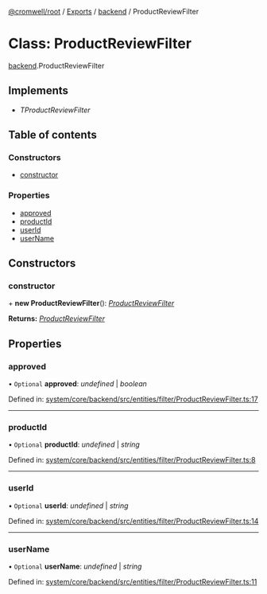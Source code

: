[@cromwell/root](../README.md) / [Exports](../modules.md) / [backend](../modules/backend.md) / ProductReviewFilter

# Class: ProductReviewFilter

[backend](../modules/backend.md).ProductReviewFilter

## Implements

* *TProductReviewFilter*

## Table of contents

### Constructors

- [constructor](backend.productreviewfilter.md#constructor)

### Properties

- [approved](backend.productreviewfilter.md#approved)
- [productId](backend.productreviewfilter.md#productid)
- [userId](backend.productreviewfilter.md#userid)
- [userName](backend.productreviewfilter.md#username)

## Constructors

### constructor

\+ **new ProductReviewFilter**(): [*ProductReviewFilter*](backend.productreviewfilter.md)

**Returns:** [*ProductReviewFilter*](backend.productreviewfilter.md)

## Properties

### approved

• `Optional` **approved**: *undefined* \| *boolean*

Defined in: [system/core/backend/src/entities/filter/ProductReviewFilter.ts:17](https://github.com/CromwellCMS/Cromwell/blob/4b5f538/system/core/backend/src/entities/filter/ProductReviewFilter.ts#L17)

___

### productId

• `Optional` **productId**: *undefined* \| *string*

Defined in: [system/core/backend/src/entities/filter/ProductReviewFilter.ts:8](https://github.com/CromwellCMS/Cromwell/blob/4b5f538/system/core/backend/src/entities/filter/ProductReviewFilter.ts#L8)

___

### userId

• `Optional` **userId**: *undefined* \| *string*

Defined in: [system/core/backend/src/entities/filter/ProductReviewFilter.ts:14](https://github.com/CromwellCMS/Cromwell/blob/4b5f538/system/core/backend/src/entities/filter/ProductReviewFilter.ts#L14)

___

### userName

• `Optional` **userName**: *undefined* \| *string*

Defined in: [system/core/backend/src/entities/filter/ProductReviewFilter.ts:11](https://github.com/CromwellCMS/Cromwell/blob/4b5f538/system/core/backend/src/entities/filter/ProductReviewFilter.ts#L11)
